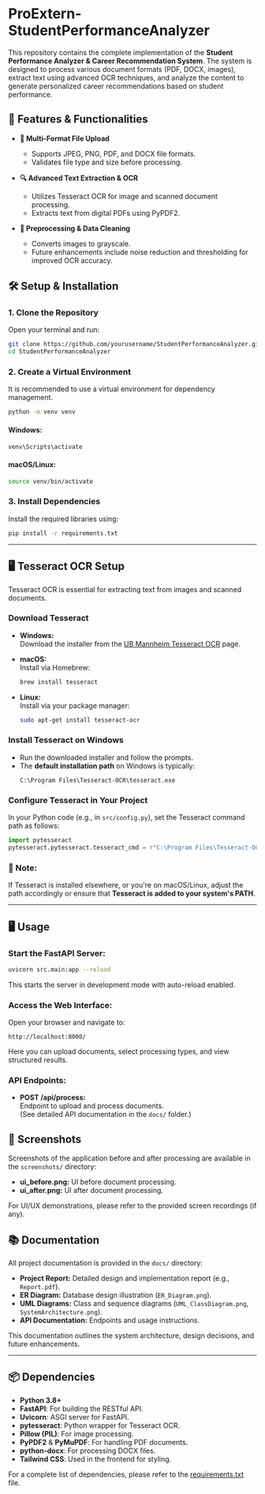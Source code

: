 # ProExtern-StudentPerformanceAnalyzer

This repository contains the complete implementation of the **Student Performance Analyzer & Career Recommendation System**. The system is designed to process various document formats (PDF, DOCX, images), extract text using advanced OCR techniques, and analyze the content to generate personalized career recommendations based on student performance.

## 🚀 Features & Functionalities

- **📁 Multi-Format File Upload**  
  - Supports JPEG, PNG, PDF, and DOCX file formats.  
  - Validates file type and size before processing.

- **🔍 Advanced Text Extraction & OCR**  
  - Utilizes Tesseract OCR for image and scanned document processing.  
  - Extracts text from digital PDFs using PyPDF2.

- **🧹 Preprocessing & Data Cleaning**  
  - Converts images to grayscale.  
  - Future enhancements include noise reduction and thresholding for improved OCR accuracy.

## 🛠️ Setup & Installation

### 1. Clone the Repository

Open your terminal and run:
```bash
git clone https://github.com/yourusername/StudentPerformanceAnalyzer.git
cd StudentPerformanceAnalyzer
```

### 2. Create a Virtual Environment

It is recommended to use a virtual environment for dependency management.

```bash
python -m venv venv
```

#### Windows:
```bash
venv\Scripts\activate
```

#### macOS/Linux:
```bash
source venv/bin/activate
```

### 3. Install Dependencies

Install the required libraries using:
```bash
pip install -r requirements.txt
```

---

## 🖥️ Tesseract OCR Setup

Tesseract OCR is essential for extracting text from images and scanned documents.

### Download Tesseract

- **Windows:**  
  Download the installer from the [UB Mannheim Tesseract OCR](https://github.com/UB-Mannheim/tesseract/wiki) page.

- **macOS:**  
  Install via Homebrew:
  ```bash
  brew install tesseract
  ```

- **Linux:**  
  Install via your package manager:
  ```bash
  sudo apt-get install tesseract-ocr
  ```

### Install Tesseract on Windows

- Run the downloaded installer and follow the prompts.
- The **default installation path** on Windows is typically:
  ```
  C:\Program Files\Tesseract-OCR\tesseract.exe
  ```

### Configure Tesseract in Your Project

In your Python code (e.g., in `src/config.py`), set the Tesseract command path as follows:

```python
import pytesseract
pytesseract.pytesseract.tesseract_cmd = r"C:\Program Files\Tesseract-OCR\tesseract.exe"
```

### 🔄 Note:
If Tesseract is installed elsewhere, or you're on macOS/Linux, adjust the path accordingly or ensure that **Tesseract is added to your system's PATH**.

---

## 🖥️ Usage

### Start the FastAPI Server:
```bash
uvicorn src.main:app --reload
```
This starts the server in development mode with auto-reload enabled.

### Access the Web Interface:
Open your browser and navigate to:
```
http://localhost:8000/
```
Here you can upload documents, select processing types, and view structured results.

### API Endpoints:
- **POST /api/process:**  
  Endpoint to upload and process documents.  
  (See detailed API documentation in the `docs/` folder.)

## 📸 Screenshots
Screenshots of the application before and after processing are available in the `screenshots/` directory:

- **ui_before.png:** UI before document processing.
- **ui_after.png:** UI after document processing.

For UI/UX demonstrations, please refer to the provided screen recordings (if any).

## 📚 Documentation
All project documentation is provided in the `docs/` directory:

- **Project Report:** Detailed design and implementation report (e.g., `Report.pdf`).
- **ER Diagram:** Database design illustration (`ER_Diagram.png`).
- **UML Diagrams:** Class and sequence diagrams (`UML_ClassDiagram.png`, `SystemArchitecture.png`).
- **API Documentation:** Endpoints and usage instructions.

This documentation outlines the system architecture, design decisions, and future enhancements.


----

## 📦 Dependencies

- **Python 3.8+**
- **FastAPI**: For building the RESTful API.
- **Uvicorn**: ASGI server for FastAPI.
- **pytesseract**: Python wrapper for Tesseract OCR.
- **Pillow (PIL)**: For image processing.
- **PyPDF2** & **PyMuPDF**: For handling PDF documents.
- **python-docx**: For processing DOCX files.
- **Tailwind CSS**: Used in the frontend for styling.

For a complete list of dependencies, please refer to the [requirements.txt](requirements.txt) file.








